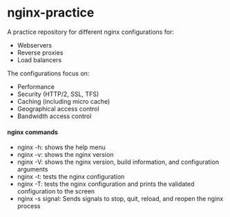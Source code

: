 # nginx-practice
A practice repository for different nginx configurations for:
- Webservers
- Reverse proxies
- Load balancers

The configurations focus on:
- Performance
- Security (HTTP/2, SSL, TFS)
- Caching (including micro cache)
- Geographical access control
- Bandwidth access control

#### nginx commands
- nginx -h: shows the help menu
- nginx -v: shows the nginx version
- nginx -V: shows the nginx version, build information, and configuration arguments
- nginx -t: tests the nginx configuration
- nginx -T: tests the nginx configuration and prints the validated configuration to the screen
- nginx -s signal: Sends signals to stop, quit, reload, and reopen the nginx process